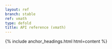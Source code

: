 ```yaml
---
layout: ref
branch: stable
ref: vmath
type: defold
title: API reference (vmath)
---
```

{% include anchor_headings.html html=content %}